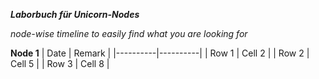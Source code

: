 *****Laborbuch für Unicorn-Nodes*****

*node-wise timeline to easily find what you are looking for*

**Node 1**
| Date | Remark |
|----------|----------|
| Row 1    | Cell 2   | 
| Row 2    | Cell 5   | 
| Row 3    | Cell 8   | 